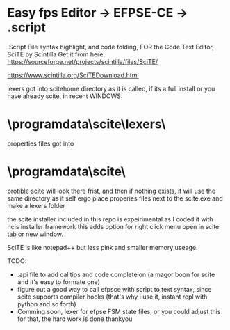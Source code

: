 # Easy fps Editor -> EFPSE-CE -> .script
.Script File syntax highlight, and code folding, 
FOR the Code Text Editor, SciTE by Scintilla
Get it from here:
https://sourceforge.net/projects/scintilla/files/SciTE/

https://www.scintilla.org/SciTEDownload.html

lexers got into scitehome directory as it is called, if its a full install or you have already scite, in recent WINDOWS:
# \programdata\scite\lexers\
properties files got into 
# \programdata\scite\

protible scite will look there frist, and then if nothing exists, it will use the same directory as it self
ergo place properies files next to the scite.exe and make a lexers folder

the scite installer included in this repo is expeirimental as I coded it with ncis installer framework
this adds option for right click menu open in scite tab or new window.

SciTE is like notepad++ but less pink and smaller memory useage. 

TODO:

* .api file to add calltips and code completeion (a magor boon for scite and it's easy to formate one)
* figure out a good way to call efpsce with script to text syntax, since scite supports compiler hooks
 (that's why i use it, instant repl with python and so forth)
* Comming soon, lexer for efpse FSM state files, or you could adjust this for that, the hard work is done thankyou

